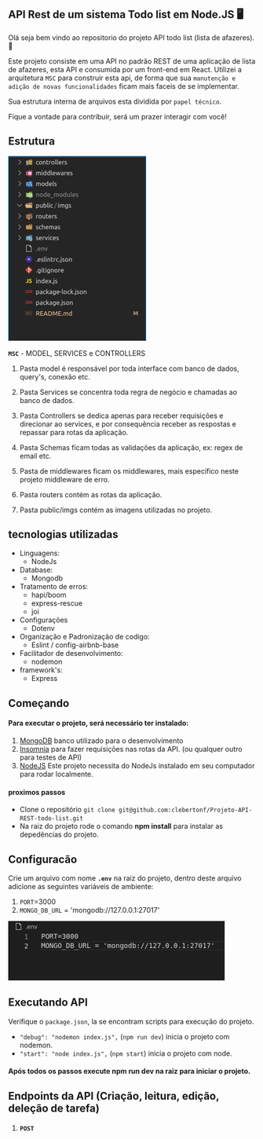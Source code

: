 ## API Rest de um sistema Todo list em Node.JS :desktop_computer:

Olá seja bem vindo ao repositorio do projeto API todo list (lista de afazeres). :rocket:

Este projeto consiste em uma API no padrão REST de uma aplicação de lista de afazeres,
esta API e consumida por um front-end em React. Utilizei a arquitetura `MSC` para construir esta api, de forma que sua `manutenção e adição de novas funcionalidades` ficam mais faceis de se implementar.

Sua estrutura interna de arquivos esta dividida por `papel técnico`.

Fique a vontade para contribuir, será um prazer interagir com você!

## Estrutura

![estrutura](./public/imgs/01-estrutura-project.png)

**`MSC`** - MODEL, SERVICES e CONTROLLERS

1. Pasta model é responsável por toda interface com banco de dados, query's, conexão etc.

2. Pasta Services se concentra toda regra de negócio e chamadas ao banco de dados.

3. Pasta Controllers se dedica apenas para receber requisições e direcionar ao services, e por
    consequência receber as respostas e repassar para rotas da aplicação.

4. Pasta Schemas ficam todas as validações da aplicação, ex: regex de email etc.

5. Pasta de middlewares ficam os middlewares, mais especifico neste projeto middleware de erro.

6. Pasta routers contém as rotas da aplicação.

7. Pasta public/imgs contém as imagens utilizadas no projeto.

## tecnologias utilizadas

- Linguagens:
  - NodeJs
- Database: 
  - Mongodb
- Tratamento de erros:
  - hapi/boom
  - express-rescue
  - joi
- Configurações
  - Dotenv
- Organização e Padronização de codigo:
  - Eslint / config-airbnb-base
- Facilitador de desenvolvimento:
  - nodemon
- framework's:
  - Express

## Começando

#### Para executar o projeto, será necessário ter instalado:

1. [MongoDB](https://www.mongodb.com/try/download/community) banco utilizado para o desenvolvimento
2. [Insomnia](https://insomnia.rest/download) para fazer requisições nas rotas da API. (ou qualquer outro para testes de API)
3. [NodeJS](https://nodejs.org/en/) Este projeto necessita do NodeJs instalado em seu computador para rodar localmente.

#### proximos passos

- Clone o repositório `git clone git@github.com:clebertonf/Projeto-API-REST-todo-list.git`
- Na raiz do projeto rode o comando **npm install** para instalar as depedências do projeto.

## Configuracão

Crie um arquivo com nome **`.env`** na raiz do projeto, dentro deste arquivo adicione as seguintes variáveis de ambiente:

1. `PORT`=3000
2. `MONGO_DB_URL` = 'mongodb://127.0.0.1:27017'

![arquivo-env](./public/imgs/02-arquivo-env.png)

## Executando API

Verifique o `package.json`, la se encontram scripts para execução do projeto.

- `"debug": "nodemon index.js",`  (`npm run dev`) inicia o projeto com nodemon.
- `"start": "node index.js",` (`npm start`) inicia o projeto com  node.

#### Após todos os passos execute npm run dev na raiz para iniciar o projeto.

## Endpoints da API (Criação, leitura, edição, deleção de tarefa)

1. #### `POST` 